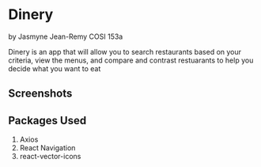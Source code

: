 # Dinery
by Jasmyne Jean-Remy
COSI 153a

Dinery is an app that will allow you to search restaurants based on your criteria, view the menus, and compare and contrast restuarants to help you decide what you want to eat

## Screenshots

## Packages Used
1. Axios
2. React Navigation
3. react-vector-icons
